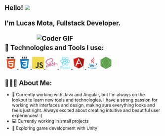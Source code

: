 

<h2 align="left">
 <abc>
  <br>Hello! <img src="https://user-images.githubusercontent.com/42378118/110234147-e3259600-7f4e-11eb-95be-0c4047144dea.gif" width="30"><br>
  <br> I'm Lucas Mota, Fullstack Developer.<br>
  <br>
    <img src="https://media.giphy.com/media/O6Xn0lchW6jL4aO747/giphy.gif" alt="Coder GIF" width="400" align="right">
    
 </abc>
</h2> 
<h2 align="left">🔧 Technologies and Tools I use:</h2>
<p align="left">
    <a href="https://www.w3.org/html/" target="_blank"> <img src="https://raw.githubusercontent.com/devicons/devicon/master/icons/html5/html5-original-wordmark.svg" alt="html5" width="40" height="40"/> </a>
    <a href="https://www.w3schools.com/css/" target="_blank"> <img src="https://raw.githubusercontent.com/devicons/devicon/master/icons/css3/css3-original-wordmark.svg" alt="css3" width="40" height="40"/> </a>
 <a href="https://developer.mozilla.org/en-US/docs/Web/JavaScript" target="_blank"> <img src="https://raw.githubusercontent.com/devicons/devicon/master/icons/javascript/javascript-original.svg" alt="javascript" width="40" height="40"/> </a>
<a href="https://sass-lang.com" target="_blank"> <img src="https://raw.githubusercontent.com/devicons/devicon/master/icons/sass/sass-original.svg" alt="sass" width="40" height="40"/> </a>
<a href="https://reactjs.org/" target="_blank"> <img src="https://raw.githubusercontent.com/devicons/devicon/master/icons/react/react-original-wordmark.svg" alt="react" width="40" height="40"/> </a>
<a href="https://angular.io/" target="_blank"> <img src="https://raw.githubusercontent.com/devicons/devicon/master/icons/angularjs/angularjs-original.svg" alt="angularjs" width="40" height="40"/> </a>
<a href="https://docs.oracle.com/javase/8/docs/technotes/guides/language/index.html" target="_blank"> <img src="https://raw.githubusercontent.com/devicons/devicon/1119b9f84c0290e0f0b38982099a2bd027a48bf1/icons/java/java-original.svg" alt="java" width="40" height="40"/></a>
<a href="https://nodejs.org/en/" target="_blank"> <img src="https://raw.githubusercontent.com/devicons/devicon/1119b9f84c0290e0f0b38982099a2bd027a48bf1/icons/nodejs/nodejs-plain.svg" alt="nodejs" width="40" height="40"/> </a>
    </p>

<h2 align="left">👨🏻‍💻 About Me:</h2>

- 🤵 Currently working with Java and Angular, but I'm always on the lookout to learn new tools and technologies. I have a strong passion for working with interfaces and design, making sure everything looks and feels just right. Always excited about creating intuitive and beautiful user experiences! :)
- :computer: Currently working in small projects
- :rocket:   Exploring game development with Unity


